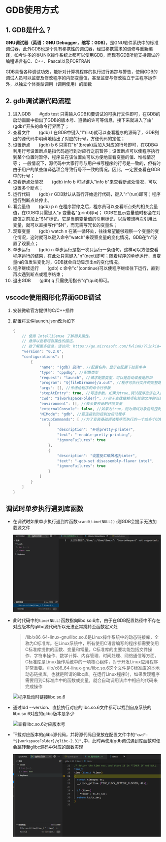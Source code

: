 # GDB使用方式

## 1.  GDB是什么？

**GNU调试器（英语：GNU Debugger，缩写：GDB）**，是GNU软件系统中的标准调试器，此外GDB也是个具有移携性的调试器，经过移携需求的调修与重新编译，如今许多的类UNIX操作系统上都可以使用GDB，而现有GDB所能支持调试的编程语言有C、C++、Pascal以及FORTRAN

GDB具备各种调试功效，能针对计算机程序的执行进行追踪与警告，使用GDB的调试人员可以监督及修改程序的内部变量值，甚至监督与修改独立于主程序运作外，以独立个体类型调用（调用使用）的函数

## 2. gdb调试源代码流程

1. 进入GDB　　#gdb test
只需输入GDB和要调试的可执行文件即可，在GDB的启动画面中指出了GDB的版本号、遵循的许可等信息，接下来就进入了由"(gdb)"开头的命令行界面了；
2. 查看文件　　(gdb) l
在GDB中键入"l"(list)就可以查看程序的源码了，GDB列出的源代码中明确地给出了对应的行号，方便代码的定位；
3. 设置断点　　(gdb) b 6
只需在"b"(break)后加入对应的行号即可，在GDB中利用行号设置断点是指代码运行到对应行之前暂停；设置断点可以使程序执行到某个位置时暂停，程序员在该位置处可以方便地查看变量的值、堆栈情况等；
一般情况下，源代码中大家行号与用户书写程序的行号是一致的，但有时由于用户的某些编译选项会导致行号不一致的情况，因此，一定要查看在GDB中的行号；
4. 查看断点处情况　　(gdb) info b
可以键入"info b"来查看断点处情况，可以设置多个断点；
5. 运行代码　　(gdb) r
GDB默认从首行开始运行代码，键入"r"(run)即可；程序运行到断点处停止。
6. 看变量值　　(gdb) p n
在程序暂停之后，程序员可以查看断点处的相关变量值，在GDB中只需键入"p 变量名"(print)即可；
GDB在显示变量值时都会在对应值之前加上"$N"标记，它是当前变量值的引用标记，以后若想再次引用此变量，就可以直接写作"$N"，而无需写冗长的变量名；
7. 观察变量　　(gdb) watch n
在某一循环处，往往希望能够观察一个变量的变化情况，这时就可以键入命令"watch"来观察变量的变化情况，GDB在"n"设置了观察点；
8. 单步运行　　(gdb) n
单步运行是指一次只运行一条语句，这样可以方便查看程序运行的结果，在此处只需键入"n"(next)即可；随着程序的单步运行，当变量n的值发生变化时，GDB就会自动显示出n的变化情况。
9. 程序继续运行　　(gdb) c
命令"c"(continue)可以使程序继续往下运行，直到再次遇到断点或程序结束；
10. 退出GDB　　(gdb) q
只需使用指令"q"(quit)即可。

## vscode使用图形化界面GDB调试

1. 安装微软官方提供的C/C++插件

2. 配置将文件launch.json改为如下

   ```cpp
   {
       // 使用 IntelliSense 了解相关属性。 
       // 悬停以查看现有属性的描述。
       // 欲了解更多信息，请访问: https://go.microsoft.com/fwlink/?linkid=830387
       "version": "0.2.0",
       "configurations": [
           {
               "name": "(gdb) 启动", //配置名称，显示在配置下拉菜单中
               "type": "cppdbg", //配置类型
               "request": "launch", //请求配置类型，可以是启动或者是附加
               "program": "${fileDirname}/a.out", //程序可执行文件的完整路径，${workspaceFolder}表示远程连接的初始路径
               "args": [], //传递给程序的命令行参数
               "stopAtEntry": true, //可选参数，如果为true,调试程序应该在入口（main）处停止
               "cwd": "${workspaceFolder}", //用于查找依赖项和其他文件的当前工作目录
               "environment": [], //表示要预设的环境变量
               "externalConsole": false, //如果为true，则为调试对象启动控制台
               "MIMode": "gdb", //要连接到的控制台启动程序
               "setupCommands": [ //为了安装基础调试程序而执行的一个或多个GDB/LLDB命令
                   {
                       "description": "开启pretty-printer",
                       "text": "-enable-pretty-printing",
                       "ignoreFailures": true
                   },
                   {
                       "description": "设置反汇编风格为inter",
                       "text": "-gdb-set disassembly-flavor intel",
                       "ignoreFailures": true
                   }
               ]
           }
       ]
   }
   ```

## 调试时单步执行遇到库函数

* 在调试时如果单步执行遇到库函数`srand(time(NULL));`则GDB会提示无法加载源文件

  ![无法加载源文件](./image/01_%E6%97%A0%E6%B3%95%E5%8A%A0%E8%BD%BD%E6%BA%90%E6%96%87%E4%BB%B6.png)

* 此时代码中的`time(NULL)`函数指向libc.so.6库，由于在GDB配置路径中不存在对应版本的glibc源代码所以无法正常跳转至函数定义处

  >  /lib/x86_64-linux-gnu/libc.so.6是Linux操作系统中的动态链接库，全称为C标准库。在Linux系统中，所有使用C语言编写的程序都需要使用C标准库提供的函数、变量和常量。C标准库的主要功能包括文件操作、字符串操作、数学计算、内存管理、时间处理、网络通信等方面。C标准库是Linux操作系统中的一项核心组件，对于开发Linux应用程序非常重要。/lib/x86_64-linux-gnu/libc.so.6这个文件是C标准库的本地动态链接库，也就是所谓的libc库。在运行Linux程序时，如果发现程序需要用到C标准库中的函数或变量，就会自动调用该库中相应的代码来完成操作

  ![程序启动时链接libc.so.6](./image/02_%E9%93%BE%E6%8E%A5libc.so.6%E5%BA%93.png)

* 通过ldd --version、直接执行对应的libc.so.6文件都可以找到自身系统的libc.so.6对应的glibc版本是多少

  ![查看libc.so.6对应版本号](./image/03_%E6%9F%A5%E7%9C%8Blibc.so.6%E5%AF%B9%E5%BA%94%E7%89%88%E6%9C%AC%E5%8F%B7.png)

* 下载对应版本的glibc源代码，并将源代码目录放在配置文件中的`"cwd": "${workspaceFolder}/glibc-2.31",`中，此时再使用gdb调试遇到库函数时便会跳转至glibc源码中对应的函数实现

  ![time函数](./image/04_time%E5%87%BD%E6%95%B0.png)
